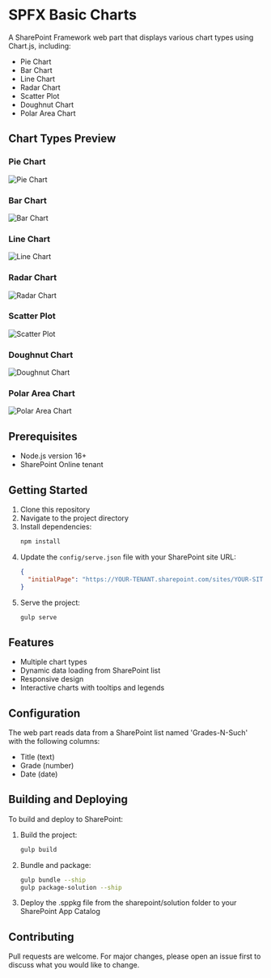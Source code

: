 # SPFX Basic Charts

A SharePoint Framework web part that displays various chart types using Chart.js, including:
- Pie Chart
- Bar Chart
- Line Chart
- Radar Chart
- Scatter Plot
- Doughnut Chart
- Polar Area Chart

## Chart Types Preview

### Pie Chart
![Pie Chart](./assets/Pie.png)

### Bar Chart
![Bar Chart](./assets/Bar.png)

### Line Chart
![Line Chart](./assets/Line.png)

### Radar Chart
![Radar Chart](./assets/Radar.png)

### Scatter Plot
![Scatter Plot](./assets/Scatter.png)

### Doughnut Chart
![Doughnut Chart](./assets/Doughnut.png)

### Polar Area Chart
![Polar Area Chart](./assets/Polar.png)

## Prerequisites

- Node.js version 16+
- SharePoint Online tenant

## Getting Started

1. Clone this repository
2. Navigate to the project directory
3. Install dependencies:
   ```bash
   npm install
   ```
4. Update the `config/serve.json` file with your SharePoint site URL:
   ```json
   {
     "initialPage": "https://YOUR-TENANT.sharepoint.com/sites/YOUR-SITE/_layouts/workbench.aspx"
   }
   ```
5. Serve the project:
   ```bash
   gulp serve
   ```

## Features

- Multiple chart types
- Dynamic data loading from SharePoint list
- Responsive design
- Interactive charts with tooltips and legends

## Configuration

The web part reads data from a SharePoint list named 'Grades-N-Such' with the following columns:
- Title (text)
- Grade (number)
- Date (date)

## Building and Deploying

To build and deploy to SharePoint:

1. Build the project:
   ```bash
   gulp build
   ```
2. Bundle and package:
   ```bash
   gulp bundle --ship
   gulp package-solution --ship
   ```
3. Deploy the .sppkg file from the sharepoint/solution folder to your SharePoint App Catalog

## Contributing

Pull requests are welcome. For major changes, please open an issue first to discuss what you would like to change.




